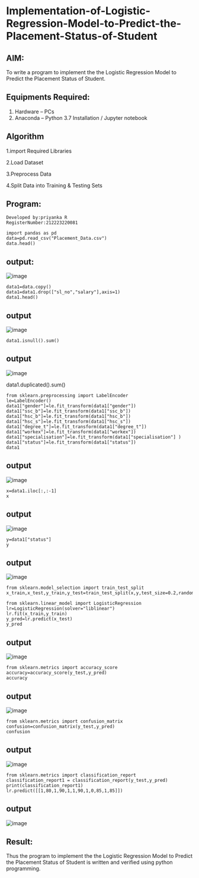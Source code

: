 # Implementation-of-Logistic-Regression-Model-to-Predict-the-Placement-Status-of-Student

## AIM:
To write a program to implement the the Logistic Regression Model to Predict the Placement Status of Student.

## Equipments Required:
1. Hardware – PCs
2. Anaconda – Python 3.7 Installation / Jupyter notebook

## Algorithm
1.import Required Libraries

2.Load Dataset

3.Preprocess Data 

4.Split Data into Training & Testing Sets 

## Program:
```
Developed by:priyanka R
RegisterNumber:212223220081
```
~~~
import pandas as pd
data=pd.read_csv("Placement_Data.csv")
data.head()
~~~
## output:
![image](https://github.com/user-attachments/assets/ac75b79b-c191-4408-9c42-f15daad905f4)
```
data1=data.copy()
data1=data1.drop(["sl_no","salary"],axis=1)
data1.head()
```
## output
![image](https://github.com/user-attachments/assets/fc4866ed-4abc-413c-9f26-68aad551c3a0)
```
data1.isnull().sum()
```
## output
![image](https://github.com/user-attachments/assets/151b57e5-49be-4d46-9e2f-c521b81c8ecc)

data1.duplicated().sum()
```
from sklearn.preprocessing import LabelEncoder
le=LabelEncoder()
data1["gender"]=le.fit_transform(data1["gender"])
data1["ssc_b"]=le.fit_transform(data1["ssc_b"])
data1["hsc_b"]=le.fit_transform(data1["hsc_b"])
data1["hsc_s"]=le.fit_transform(data1["hsc_s"])
data1["degree_t"]=le.fit_transform(data1["degree_t"])
data1["workex"]=le.fit_transform(data1["workex"])
data1["specialisation"]=le.fit_transform(data1["specialisation"] )     
data1["status"]=le.fit_transform(data1["status"])       
data1
```
## output
![image](https://github.com/user-attachments/assets/1b5331a9-76bb-4acd-b331-4446144522c5)
```
x=data1.iloc[:,:-1]
x
```
## output
![image](https://github.com/user-attachments/assets/da97e4ce-15c1-416e-b634-f0c0a9249549)
~~~
y=data1["status"]
y
~~~
## output
![image](https://github.com/user-attachments/assets/2c44d758-96c1-4d1a-a5e3-374d15c27f1e)
```
from sklearn.model_selection import train_test_split
x_train,x_test,y_train,y_test=train_test_split(x,y,test_size=0.2,random_state=0)
```
```
from sklearn.linear_model import LogisticRegression
lr=LogisticRegression(solver="liblinear")
lr.fit(x_train,y_train)
y_pred=lr.predict(x_test)
y_pred
```
## output
![image](https://github.com/user-attachments/assets/81c18586-79c4-420b-8ac9-432f2443fd34)

```
from sklearn.metrics import accuracy_score
accuracy=accuracy_score(y_test,y_pred)
accuracy
```
## output

![image](https://github.com/user-attachments/assets/f5e8e062-1638-4138-8346-01ce097099ee)
```
from sklearn.metrics import confusion_matrix
confusion=confusion_matrix(y_test,y_pred)
confusion
```
## output
![image](https://github.com/user-attachments/assets/b5842f5d-6a4b-4785-a631-e44a36c68247)

```
from sklearn.metrics import classification_report
classification_report1 = classification_report(y_test,y_pred)
print(classification_report1)
lr.predict([[1,80,1,90,1,1,90,1,0,85,1,85]])
```
## output
![image](https://github.com/user-attachments/assets/46383d70-b336-436d-a207-1c942092adbf)





## Result:
Thus the program to implement the the Logistic Regression Model to Predict the Placement Status of Student is written and verified using python programming.
